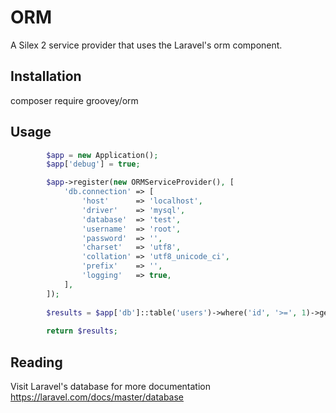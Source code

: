 # ORM
A Silex 2 service provider that uses the Laravel's orm component.

## Installation

  composer require groovey/orm

## Usage

```php
        $app = new Application();
        $app['debug'] = true;

        $app->register(new ORMServiceProvider(), [
            'db.connection' => [
                'host'      => 'localhost',
                'driver'    => 'mysql',
                'database'  => 'test',
                'username'  => 'root',
                'password'  => '',
                'charset'   => 'utf8',
                'collation' => 'utf8_unicode_ci',
                'prefix'    => '',
                'logging'   => true,
            ],
        ]);
        
        $results = $app['db']::table('users')->where('id', '>=', 1)->get();
        
        return $results;
```

## Reading

 Visit Laravel's database for more documentation https://laravel.com/docs/master/database
